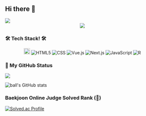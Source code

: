 ## Hi there 👋

<!--
**rollingball211/rollingball211** is a ✨ _special_ ✨ repository because its `README.md` (this file) appears on your GitHub profile.

Here are some ideas to get you started:

- 🔭 I’m currently working on ...
- 🌱 I’m currently learning ...
- 👯 I’m looking to collaborate on ...
- 🤔 I’m looking for help with ...
- 💬 Ask me about ...
- 📫 How to reach me: ...
- 😄 Pronouns: ...
- ⚡ Fun fact: ...
-->

<img src="https://capsule-render.vercel.app/api?type=waving&color=auto&height=200&section=header&text=Welcome!&fontSize=70" />


<div align="center">
    <a href="https://git.io/typing-svg">
        <img src="https://readme-typing-svg.demolab.com?font=Alkatra&weight=600&size=70&duration=7000&pause=3&color=36BCF7FF&center=true&vCenter=true&repeat=true&width=1500&height=150&lines=HI!+WELLCOME+TO+ JINHYEON'S GITHUB!!!">
    </a>
</div>

<h3 align="left">🛠 Tech Stack! 🛠</h3>
<div align = "center">
    
  <img src="https://img.shields.io/badge/java-%23007396.svg?&style=for-the-badge&logo=java&logoColor=white" style="height:20px;">

  <img alt="HTML5" src ="https://img.shields.io/badge/HTML5-E34F26.svg?&style=flat-square&logo=HTML5&logoColor=white"/>
  <img alt="CSS" src ="https://img.shields.io/badge/CSS-1572B6.svg?&style=flat-square&logo=CSS3&logoColor=white"/>
  <img alt="Vue.js" src ="https://img.shields.io/badge/Vue.js-4FC08D.svg?&style=flat-square&logo=Vue.js&logoColor=white"/>
  <img alt="Next.js" src ="https://img.shields.io/badge/Next.js-000000.svg?&style=flat-square&logo=next.js&logoColor=white"/> 
  <img alt="JavaScript" src ="https://img.shields.io/badge/JavaScript-F7DF1E.svg?&style=flat-square&logo=JavaScript&logoColor=white"/>
  <img alt="R" src ="https://img.shields.io/badge/R-276DC3.svg?&style=flat-square&logo=R&logoColor=white"/>
  

</div>

### :calendar: My GitHub Status
<div> 
<a href="https://github.com/anuraghazra/github-readme-stats">
    <img src="https://github-readme-stats.vercel.app/api/top-langs/?username=rollingball211&layout=donut&show_icons=true&theme=material-palenight&hide_border=true&bg_color=20232a&icon_color=58A6FF&text_color=fff&title_color=58A6FF&count_private=true&exclude_repo=Face-Transfer-Application"/></a>
    
![ball's GitHub stats](https://github-readme-stats.vercel.app/api?username=rollingball211&show_icons=true&theme=radical)

### Baekjoon Online Judge Solved Rank (:hatching_chick:)
[![Solved.ac Profile](http://mazassumnida.wtf/api/generate_badge?boj=wlsgusdl98)](https://solved.ac/wlsgusdl98)

</div>
